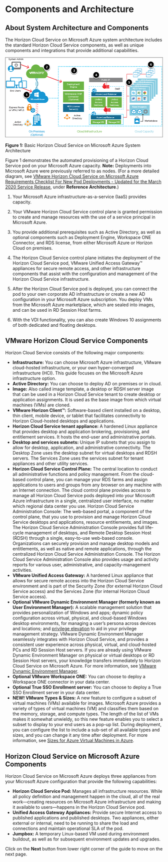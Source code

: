 # Components and Architecture

## About System Architecture and Components

The Horizon Cloud Service on Microsoft Azure system architecture includes the standard Horizon Cloud Service components, as well as unique components and integrations that provide additional capabilities.

   ![ws name.](media/caa1.png)
   
   **Figure 1:** Basic Horizon Cloud Service on Microsoft Azure System Architecture
   
Figure 1 demonstrates the automated provisioning of a Horizon Cloud Service pod on your Microsoft Azure capacity. **Note:** Deployments into Microsoft Azure were previously referred to as nodes. (For a more detailed diagram, see [VMware Horizon Cloud Service on Microsoft Azure Requirements Checklist For New Pod Deployments - Updated for the March 2020 Service Release](https://docs.vmware.com/en/VMware-Horizon-Cloud-Service/services/hzncloudmsazure.getstarted15/GUID-5F69086E-E061-48F3-93D9-9705B8B5FD8A.html), under **Reference Architecture**.)

1. Your Microsoft Azure infrastructure-as-a-service (IaaS) provides capacity.

2. Your VMware Horizon Cloud Service control plane is granted permission to create and manage resources with the use of a service principal in Microsoft Azure.

3. You provide additional prerequisites such as Active Directory, as well as optional components such as Deployment Engine, Workspace ONE Connector, and RDS license, from either Microsoft Azure or Horizon Cloud on premises.

4. The Horizon Cloud Service control plane initiates the deployment of the Horizon Cloud Service pod, VMware Unified Access Gateway™ appliances for secure remote access, and other infrastructure components that assist with the configuration and management of the Horizon Cloud Service infrastructure.

5. After the Horizon Cloud Service pod is deployed, you can connect the pod to your own corporate AD infrastructure or create a new AD configuration in your Microsoft Azure subscription. You deploy VMs from the Microsoft Azure marketplace, which are sealed into images, and can be used in RD Session Host farms.

6. With the VDI functionality, you can also create Windows 10 assignments of both dedicated and floating desktops.


## **VMware Horizon Cloud Service Components**

Horizon Cloud Service consists of the following major components:

  - **Infrastructure:** You can choose Microsoft Azure infrastructure, VMware cloud-hosted infrastructure, or your own hyper-converged infrastructure (HCI). This guide focuses on the Microsoft Azure infrastructure option.
  - **Active Directory:** You can choose to deploy AD on premises or in cloud.
  - **Image:** Also called image template, a desktop or RDSH server image that can be used in a Horizon Cloud Service tenant to create desktop or application assignments. It is used as the base image from which virtual machines (VMs) are cloned.
  - **VMware Horizon Client™:** Software-based client installed on a desktop, thin client, mobile device, or tablet that facilitates connectivity to Horizon Cloud-hosted desktops and applications.
  - **Horizon Cloud Service tenant appliance:** A hardened Linux appliance that provides desktop and application brokering, provisioning, and entitlement services. It hosts the end-user and administrative portals.
  - **Desktop and services subnets:** Unique IP subnets that you assign to allow for desktop, application, and administrative connectivity. The Desktop Zone uses the desktop subnet for virtual desktops and RDSH servers. The Services Zone uses the services subnet for tenant appliances and other utility services.
  - **Horizon Cloud Service Control Plane:** The central location to conduct all administrative functions and policy management. From the cloud-based control plane, you can manage your RDS farms and assign applications to users and groups from any browser on any machine with an Internet connection. The cloud control plane provides access to manage all Horizon Cloud Service pods deployed into your Microsoft Azure infrastructure in a single, centralized user interface, no matter which regional data center you use.
Horizon Cloud Service Administration Console: The web-based portal, a component of the control plane, that you use to provision and manage Horizon Cloud Service desktops and applications, resource entitlements, and images. The Horizon Cloud Service Administration Console provides full life-cycle management of desktops, and Remote Desktop Session Host (RDSH) through a single, easy-to-use web-based console. Organizations can securely provision and manage desktop models and entitlements, as well as native and remote applications, through the centralized Horizon Cloud Service Administration Console. The Horizon Cloud Service Administration Console also provides usage and activity reports for various user, administrative, and capacity-management activities.
  - **VMware Unified Access Gateway:** A hardened Linux appliance that allows for secure remote access into the Horizon Cloud Service environment and is part of the Security Zone (for external Horizon Cloud Service access) and the Services Zone (for internal Horizon Cloud Service access).
  - **Optional VMware Dynamic Environment Manager (formerly known as User Environment Manager):** A scalable management solution that provides personalization of Windows and apps; dynamic policy configuration across virtual, physical, and cloud-based Windows desktop environments, for managing a user’s persona across devices and locations; and [privilege elevation](https://www.youtube.com/watch?v=YlMbz13dQpE&index=25&list=PLfr3uvmY7hBwGeHiVIfo7rGA7rk4yemEV) to aid in your privilege management strategy. VMware Dynamic Environment Manager seamlessly integrates with Horizon Cloud Service, and provides a consistent user experience across physical, virtual, and cloud-hosted PCs and RD Session Host servers. If you are already using VMware Dynamic Environment Manager on physical or virtual desktops or RD Session Host servers, your knowledge transfers immediately to Horizon Cloud Service on Microsoft Azure. For more information, see [VMware Dynamic Environment Manager](https://techzone.vmware.com/quick-start-tutorial-vmware-horizon-cloud-service-microsoft-azure).
  - **Optional VMware Workspace ONE:** You can choose to deploy a Workspace ONE connector in your data center.
  - **Optional True SSO Enrollment server:** You can choose to deploy a True SSO Enrollment server in your data center.
  - **NEW! VMware Types & Sizes:** A new feature to configure a subset of virtual machines (VMs) available for images. Microsoft Azure provides a variety of types of virtual machines (VM) and classifies them based on the memory, storage, and compute types. The length of the list of VMs makes it somewhat unwieldy, so this new feature enables you to select a subset to display to your end users as a pop-up list. During deployment, you can configure the list to include a sub-set of all available types and sizes, and you can change it any time after deployment. For more information, see [Sizes for Azure Virtual Machines in Azure](https://docs.microsoft.com/en-us/azure/virtual-machines/sizes).


## **Horizon Cloud Service on Microsoft Azure Components**

Horizon Cloud Service on Microsoft Azure deploys three appliances from your Microsoft Azure configuration that provide the following capabilities:

  - **Horizon Cloud Service Pod:** Manages all infrastructure resources. While all policy definition and management happen in the cloud, all of the real work––creating resources on Microsoft Azure infrastructure and making it available to users––happens in the Horizon Cloud Service pod.
  - **Unified Access Gateway Appliances:** Provide secure Internet access to published applications and published desktops. Two appliances, either external or internal, need to be running to share the load and connections and maintain operational SLA of the pod.
  - **Jumpbox:** A temporary Linux-based VM used during environment buildout, as well as for subsequent environment updates and upgrades.


Click on the **Next** button from lower right corner of the guide to move on the next page.
